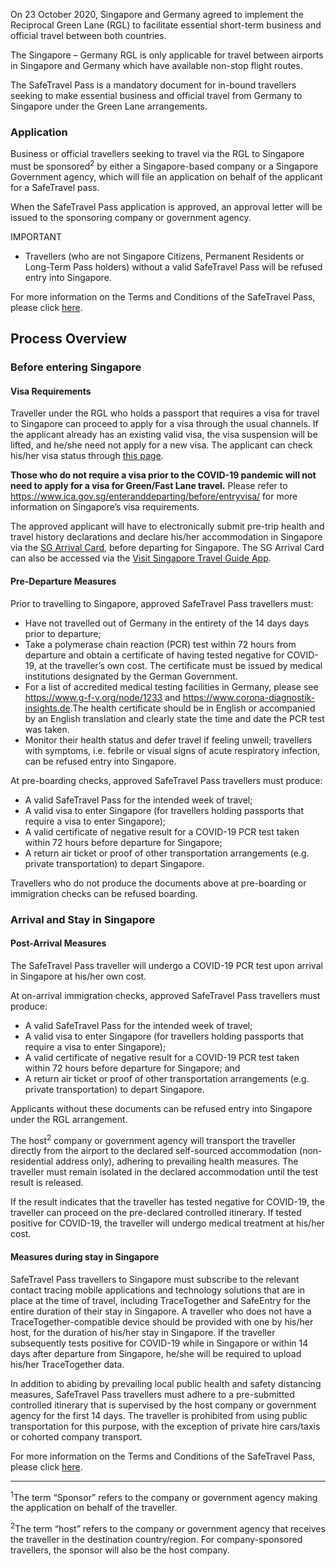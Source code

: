 

On 23 October 2020, Singapore and Germany agreed to implement the Reciprocal Green Lane (RGL) to facilitate essential short-term business and official travel between both countries.

The Singapore – Germany RGL is only applicable for travel between airports in Singapore and Germany which have available non-stop flight routes.

The SafeTravel Pass is a mandatory document for in-bound travellers seeking to make essential business and official travel from Germany to Singapore under the Green Lane arrangements.

### **Application**

Business or official travellers seeking to travel via the RGL to Singapore must be sponsored<sup>2</sup> by either a Singapore-based company or a Singapore Government agency, which will file an application on behalf of the applicant for a SafeTravel pass. 

When the SafeTravel Pass application is approved, an approval letter will be issued to the sponsoring company or government agency.  

IMPORTANT

- Travellers (who are not Singapore Citizens, Permanent Residents or Long-Term Pass holders) without a valid SafeTravel Pass will be refused entry into Singapore.

For more information on the Terms and Conditions of the SafeTravel Pass, please click [here](/germany/rgl/terms-and-conditions).

## **Process Overview**

### **Before entering Singapore**

#### Visa Requirements

Traveller under the RGL who holds a passport that requires a visa for travel to Singapore can proceed to apply for a visa through the usual channels. If the applicant already has an existing valid visa, the visa suspension will be lifted, and he/she need not apply for a new visa. The applicant can check his/her visa status through [this page](https://eservices.ica.gov.sg/esvclandingpage/save). 

**Those who do not require a visa prior to the COVID-19 pandemic will not need to apply for a visa for Green/Fast Lane travel.** Please refer to <https://www.ica.gov.sg/enteranddeparting/before/entryvisa/> for more information on Singapore’s visa requirements.  

The approved applicant will have to electronically submit pre-trip health and travel history declarations and declare his/her accommodation in Singapore via the [SG Arrival Card](https://eservices.ica.gov.sg/sgarrivalcard/), before departing for Singapore. The SG Arrival Card can also be accessed via the [Visit Singapore Travel Guide App](https://www.visitsingapore.com/travel-guide-tips/visit-singapore-travel-guide-app/).

#### Pre-Departure Measures

Prior to travelling to Singapore, approved SafeTravel Pass travellers must: 

- Have not travelled out of Germany in the entirety of the 14 days days prior to departure;
- Take a polymerase chain reaction (PCR) test within 72 hours from departure and obtain a certificate of having tested negative for COVID-19, at the traveller’s own cost. The certificate must be issued by medical institutions designated by the German Government. 
- For a list of accredited medical testing facilities in Germany, please see <https://www.g-f-v.org/node/1233> and <https://www.corona-diagnostik-insights.de>.The health certificate should be in English or accompanied by an English translation and clearly state the time and date the PCR test was taken.
- Monitor their health status and defer travel if feeling unwell; travellers with symptoms, i.e. febrile or visual signs of acute respiratory infection, can be refused entry into Singapore.

At pre-boarding checks, approved SafeTravel Pass travellers must produce:

- A valid SafeTravel Pass for the intended week of travel; 
- A valid visa to enter Singapore (for travellers holding passports that require a visa to enter Singapore);
- A valid certificate of negative result for a COVID-19 PCR test taken within 72 hours before departure for Singapore; 
- A return air ticket or proof of other transportation arrangements (e.g. private transportation) to depart Singapore.

Travellers who do not produce the documents above at pre-boarding or immigration checks can be refused boarding.

### **Arrival and Stay in Singapore**

#### Post-Arrival Measures

The SafeTravel Pass traveller will undergo a COVID-19 PCR test upon arrival in Singapore at his/her own cost. 

At on-arrival immigration checks, approved SafeTravel Pass travellers must produce:
- A valid SafeTravel Pass for the intended week of travel;
- A valid visa to enter Singapore (for travellers holding passports that require a visa to enter Singapore);
- A valid certificate of negative result for a COVID-19 PCR test taken within 72 hours before departure for Singapore; and
- A return air ticket or proof of other transportation arrangements (e.g. private transportation) to depart Singapore.

Applicants without these documents can be refused entry into Singapore under the RGL arrangement.  

The host<sup>2</sup> company or government agency will transport the traveller directly from the airport to the declared self-sourced accommodation (non-residential address only), adhering to prevailing health measures.  The traveller must remain isolated in the declared accommodation until the test result is released. 

If the result indicates that the traveller has tested negative for COVID-19, the traveller can proceed on the pre-declared controlled itinerary. If tested positive for COVID-19, the traveller will undergo medical treatment at his/her cost.  

#### Measures during stay in Singapore

SafeTravel Pass travellers to Singapore must subscribe to the relevant contact tracing mobile applications and technology solutions that are in place at the time of travel, including TraceTogether and SafeEntry for the entire duration of their stay in Singapore. A traveller who does not have a TraceTogether-compatible device should be provided with one by his/her host, for the duration of his/her stay in Singapore. If the traveller subsequently tests positive for COVID-19 while in Singapore or within 14 days after departure from Singapore, he/she will be required to upload his/her TraceTogether data.

In addition to abiding by prevailing local public health and safety distancing measures, SafeTravel Pass travellers must adhere to a pre-submitted controlled itinerary that is supervised by the host company or government agency for the first 14 days.  The traveller is prohibited from using public transportation for this purpose, with the exception of private hire cars/taxis or cohorted company transport.

For more information on the Terms and Conditions of the SafeTravel Pass, please click [here](/germany/rgl/terms-and-conditions).

-----

<sup>1</sup>The term “Sponsor” refers to the company or government agency making the application on behalf of the traveller. 

<sup>2</sup>The term “host” refers to the company or government agency that receives the traveller in the destination country/region. For company-sponsored travellers, the sponsor will also be the host company.
